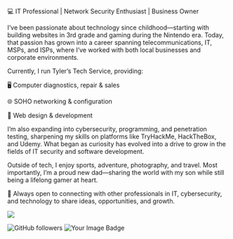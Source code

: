 💻 IT Professional | Network Security Enthusiast | Business Owner

I’ve been passionate about technology since childhood—starting with building websites in 3rd grade and gaming during the Nintendo era. Today, that passion has grown into a career spanning telecommunications, IT, MSPs, and ISPs, where I’ve worked with both local businesses and corporate environments.

Currently, I run Tyler’s Tech Service, providing:

🖥️ Computer diagnostics, repair & sales

🌐 SOHO networking & configuration

🎨 Web design & development

I’m also expanding into cybersecurity, programming, and penetration testing, sharpening my skills on platforms like TryHackMe, HackTheBox, and Udemy. What began as curiosity has evolved into a drive to grow in the fields of IT security and software development.

Outside of tech, I enjoy sports, adventure, photography, and travel. Most importantly, I’m a proud new dad—sharing the world with my son while still being a lifelong gamer at heart.

🚀 Always open to connecting with other professionals in IT, cybersecurity, and technology to share ideas, opportunities, and growth.


![](https://komarev.com/ghpvc/?username=TylersTech2020&color=blue)

<img alt="GitHub followers" src="https://img.shields.io/github/followers/TylersTech2020?style=social">

<img src="https://tryhackme-badges.s3.amazonaws.com/LawlessCarrot.png" alt="Your Image Badge" />











<!---
TylersTech2020/TylersTech2020 is a cow special pie repository because its `README.md` (this file) appears on your GitHub profile.
You can click the Preview link to take a look at your changes or you can leave it how it is cause does anyone actually look at these...
--->
